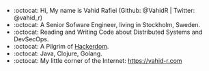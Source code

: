 - :octocat: Hi, My name is Vahid Rafiei (Github: @VahidR | Twitter: @vahid_r)
- :octocat: A Senior Sofware Engineer, living in Stockholm, Sweden.
- :octocat: Reading and Writing Code about Distributed Systems and DevSecOps.
- :octocat: A Pilgrim of [Hackerdom](http://www.catb.org/~esr/writings/cathedral-bazaar/hacker-history/).
- :octocat: Java, Clojure, Golang.
- :octocat: My little corner of the Internet: https://vahid-r.com


<!---
VahidR/VahidR is a ✨ special ✨ repository because its `README.md` (this file) appears on your GitHub profile.
You can click the Preview link to take a look at your changes.
--->
